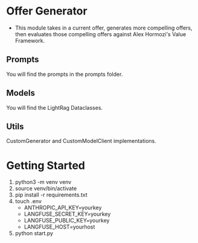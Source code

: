# Offer Generator
- This module takes in a current offer, generates more compelling offers, then evaluates
those compelling offers against Alex Hormozi's Value Framework.

## Prompts
You will find the prompts in the prompts folder.

## Models
You will find the LightRag Dataclasses.

## Utils
CustomGenerator and CustomModelClient implementations.

# Getting Started
1. python3 -m venv venv
2. source venv/bin/activate
3. pip install -r requirements.txt
4. touch .env
    - ANTHROPIC_API_KEY=yourkey
    - LANGFUSE_SECRET_KEY=yourkey
    - LANGFUSE_PUBLIC_KEY=yourkey
    - LANGFUSE_HOST=yourhost
5. python start.py